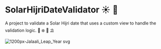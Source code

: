 # SolarHijriDateValidator :sunny: :calendar:
A project to validate a Solar Hijri date that uses a custom view to handle the validation logic.
:fallen_leaf: 		:snowflake:  :cherry_blossom:  :parasol_on_ground: 

![1200px-Jalaali_Leap_Year svg](https://user-images.githubusercontent.com/72970748/190860168-de14b6ea-31bc-4c34-8284-eb2294dabddf.png)
